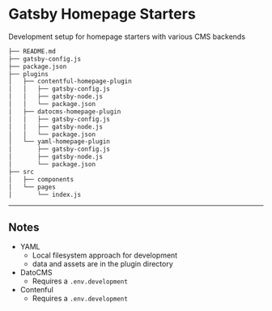# Gatsby Homepage Starters

Development setup for homepage starters with various CMS backends

```sh
├── README.md
├── gatsby-config.js
├── package.json
├── plugins
│   ├── contentful-homepage-plugin
│   │   ├── gatsby-config.js
│   │   ├── gatsby-node.js
│   │   └── package.json
│   ├── datocms-homepage-plugin
│   │   ├── gatsby-config.js
│   │   ├── gatsby-node.js
│   │   └── package.json
│   └── yaml-homepage-plugin
│       ├── gatsby-config.js
│       ├── gatsby-node.js
│       └── package.json
├── src
│   ├── components
│   └── pages
│       └── index.js
```

---

## Notes

- YAML
  - Local filesystem approach for development
  - data and assets are in the plugin directory
- DatoCMS
  - Requires a `.env.development`
- Contenful
  - Requires a `.env.development`
